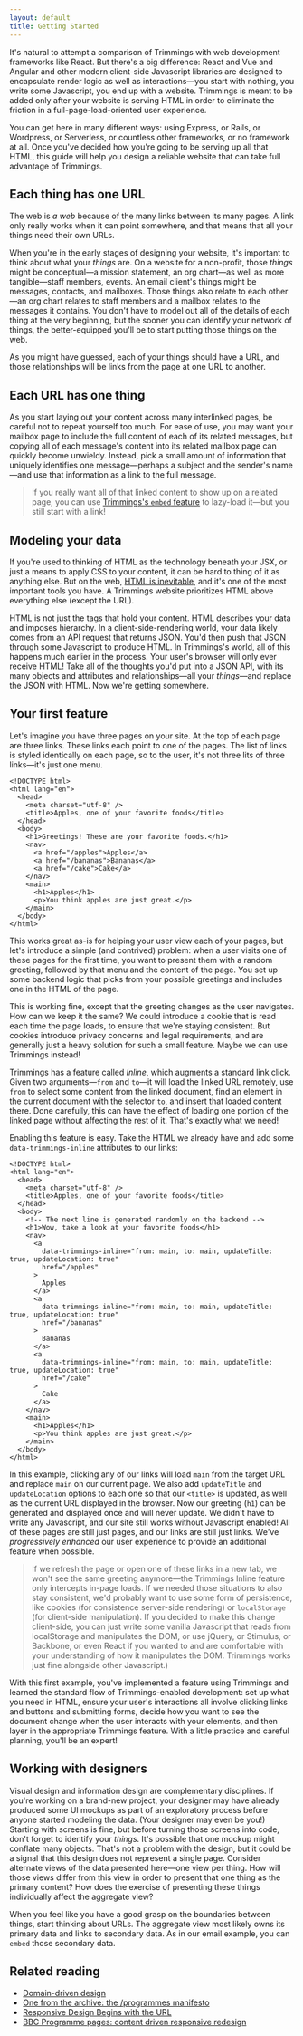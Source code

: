 ```yaml
---
layout: default
title: Getting Started
---
```

It's natural to attempt a comparison of Trimmings with web development frameworks like React. But there's a big difference: React and Vue and Angular and other modern client-side Javascript libraries are designed to encapsulate render logic as well as interactions—you start with nothing, you write some Javascript, you end up with a website. Trimmings is meant to be added only after your website is serving HTML in order to eliminate the friction in a full-page-load-oriented user experience.

You can get here in many different ways: using Express, or Rails, or Wordpress, or Serverless, or countless other frameworks, or no framework at all. Once you've decided how you're going to be serving up all that HTML, this guide will help you design a reliable website that can take full advantage of Trimmings.

## Each thing has one URL

The web is _a web_ because of the many links between its many pages. A link only really works when it can point somewhere, and that means that all your things need their own URLs.

When you're in the early stages of designing your website, it's important to think about what your _things_ are. On a website for a non-profit, those _things_ might be conceptual—a mission statement, an org chart—as well as more tangible—staff members, events. An email client's things might be messages, contacts, and mailboxes. Those things also relate to each other—an org chart relates to staff members and a mailbox relates to the messages it contains. You don't have to model out all of the details of each thing at the very beginning, but the sooner you can identify your network of things, the better-equipped you'll be to start putting those things on the web.

As you might have guessed, each of your things should have a URL, and those relationships will be links from the page at one URL to another.

## Each URL has one thing

As you start laying out your content across many interlinked pages, be careful not to repeat yourself too much. For ease of use, you may want your mailbox page to include the full content of each of its related messages, but copying all of each message's content into its related mailbox page can quickly become unwieldy. Instead, pick a small amount of information that uniquely identifies one message—perhaps a subject and the sender's name—and use that information as a link to the full message.

> If you really want all of that linked content to show up on a related page, you can use [Trimmings's `embed` feature](/features/embed) to lazy-load it—but you still start with a link!

## Modeling your data

If you're used to thinking of HTML as the technology beneath your JSX, or just a means to apply CSS to your content, it can be hard to thing of it as anything else. But on the web, [HTML is inevitable](https://postlight.com/trackchanges/back-to-html-introducing-trimmings), and it's one of the most important tools you have. A Trimmings website prioritizes HTML above everything else (except the URL).

HTML is not just the tags that hold your content. HTML describes your data and imposes hierarchy. In a client-side-rendering world, your data likely comes from an API request that returns JSON. You'd then push that JSON through some Javascript to produce HTML. In Trimmings's world, all of this happens much earlier in the process. Your user's browser will only ever receive HTML! Take all of the thoughts you'd put into a JSON API, with its many objects and attributes and relationships—all your _things_—and replace the JSON with HTML. Now we're getting somewhere.

## Your first feature

Let's imagine you have three pages on your site. At the top of each page are three links. These links each point to one of the pages. The list of links is styled identically on each page, so to the user, it's not three lits of three links—it's just one menu.

```
<!DOCTYPE html>
<html lang="en">
  <head>
    <meta charset="utf-8" />
    <title>Apples, one of your favorite foods</title>
  </head>
  <body>
    <h1>Greetings! These are your favorite foods.</h1>
    <nav>
      <a href="/apples">Apples</a>
      <a href="/bananas">Bananas</a>
      <a href="/cake">Cake</a>
    </nav>
    <main>
      <h1>Apples</h1>
      <p>You think apples are just great.</p>
    </main>
  </body>
</html>
```

This works great as-is for helping your user view each of your pages, but let's introduce a simple (and contrived) problem: when a user visits one of these pages for the first time, you want to present them with a random greeting, followed by that menu and the content of the page. You set up some backend logic that picks from your possible greetings and includes one in the HTML of the page.

This is working fine, except that the greeting changes as the user navigates. How can we keep it the same? We could introduce a cookie that is read each time the page loads, to ensure that we're staying consistent. But cookies introduce privacy concerns and legal requirements, and are generally just a heavy solution for such a small feature. Maybe we can use Trimmings instead!

Trimmings has a feature called _Inline_, which augments a standard link click. Given two arguments—`from` and `to`—it will load the linked URL remotely, use `from` to select some content from the linked document, find an element in the current document with the selector `to`, and insert that loaded content there. Done carefully, this can have the effect of loading one portion of the linked page without affecting the rest of it. That's exactly what we need!

Enabling this feature is easy. Take the HTML we already have and add some `data-trimmings-inline` attributes to our links:

```
<!DOCTYPE html>
<html lang="en">
  <head>
    <meta charset="utf-8" />
    <title>Apples, one of your favorite foods</title>
  </head>
  <body>
    <!-- The next line is generated randomly on the backend -->
    <h1>Wow, take a look at your favorite foods</h1>
    <nav>
      <a
        data-trimmings-inline="from: main, to: main, updateTitle: true, updateLocation: true"
        href="/apples"
      >
        Apples
      </a>
      <a
        data-trimmings-inline="from: main, to: main, updateTitle: true, updateLocation: true"
        href="/bananas"
      >
        Bananas
      </a>
      <a
        data-trimmings-inline="from: main, to: main, updateTitle: true, updateLocation: true"
        href="/cake"
      >
        Cake
      </a>
    </nav>
    <main>
      <h1>Apples</h1>
      <p>You think apples are just great.</p>
    </main>
  </body>
</html>
```

In this example, clicking any of our links will load `main` from the target URL and replace `main` on our current page. We also add `updateTitle` and `updateLocation` options to each one so that our `<title>` is updated, as well as the current URL displayed in the browser. Now our greeting (`h1`) can be generated and displayed once and will never update. We didn't have to write any Javascript, and our site still works without Javascript enabled! All of these pages are still just pages, and our links are still just links. We've _progressively enhanced_ our user experience to provide an additional feature when possible.

> If we refresh the page or open one of these links in a new tab, we won't see the same greeting anymore—the Trimmings Inline feature only intercepts in-page loads. If we needed those situations to also stay consistent, we'd probably want to use some form of persistence, like cookies (for consistence server-side rendering) or `localStorage` (for client-side manipulation). If you decided to make this change client-side, you can just write some vanilla Javascript that reads from localStorage and manipulates the DOM, or use jQuery, or Stimulus, or Backbone, or even React if you wanted to and are comfortable with your understanding of how it manipulates the DOM. Trimmings works just fine alongside other Javascript.)

With this first example, you've implemented a feature using Trimmings and learned the standard flow of Trimmings-enabled development: set up what you need in HTML, ensure your user's interactions all involve clicking links and buttons and submitting forms, decide how you want to see the document change when the user interacts with your elements, and then layer in the appropriate Trimmings feature. With a little practice and careful planning, you'll be an expert!

## Working with designers

Visual design and information design are complementary disciplines. If you're working on a brand-new project, your designer may have already produced some UI mockups as part of an exploratory process before anyone started modeling the data. (Your designer may even be you!) Starting with screens is fine, but before turning those screens into code, don't forget to identify your _things_. It's possible that one mockup might conflate many objects. That's not a problem with the design, but it could be a signal that this design does not represent a single page. Consider alternate views of the data presented here—one view per thing. How will those views differ from this view in order to present that one thing as the primary content? How does the exercise of presenting these things individually affect the aggregate view?

When you feel like you have a good grasp on the boundaries between things, start thinking about URLs. The aggregate view most likely owns its primary data and links to secondary data. As in our email example, you can `embed` those secondary data.

## Related reading

- [Domain-driven design](https://en.wikipedia.org/wiki/Domain-driven_design)
- [One from the archive: the /programmes manifesto](http://smethur.st/posts/64839140)
- [Responsive Design Begins with the URL](https://www.smashingmagazine.com/2014/05/responsive-design-begins-with-the-url/)
- [BBC Programme pages: content driven responsive redesign](https://www.bbc.co.uk/blogs/internet/entries/5c236ed9-5895-366b-8f26-f46961274b04)
